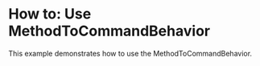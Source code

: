 # How to: Use MethodToCommandBehavior


This example demonstrates how to use the MethodToCommandBehavior.

<br/>


